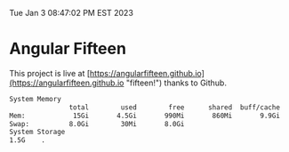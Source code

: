 Tue Jan  3 08:47:02 PM EST 2023

# Angular Fifteen


This project is live at [https://angularfifteen.github.io](https://angularfifteen.github.io "fifteen!") thanks to Github.

```bash
System Memory
               total        used        free      shared  buff/cache   available
Mem:            15Gi       4.5Gi       990Mi       860Mi       9.9Gi       9.7Gi
Swap:          8.0Gi        30Mi       8.0Gi
System Storage
1.5G	.
```
```bash

